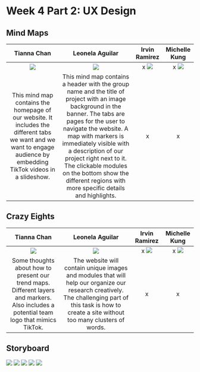 # Week 4 Part 2: UX Design

## Mind Maps
| Tianna Chan | Leonela Aguilar | Irvin Ramirez | Michelle Kung |
|:---:|:---:|:---:|:---:|
| ![](images/TiannaMindmap.jpg)|![](images/LeonelaMindmap.jpg)|x ![](images/IrvinMindmap.jpg) | x ![](images/MichelleMindmap.jpg) |
| This mind map contains the homepage of our website. It includes the different tabs we want and we want to engage audience by embedding TikTok videos in a slideshow. | This mind map contains a header with the group name and the title of project with an image background in the banner. The tabs are pages for the user to navigate the website. A map with markers is immediately visible with a description of our project right next to it. The clickable modules on the bottom show the different regions with more specific details and highlights. | x | x | 

## Crazy Eights

| Tianna Chan | Leonela Aguilar | Irvin Ramirez | Michelle Kung |
|:---:|:---:|:---:|:---:|
| ![](images/TiannaCrazyEights.jpg) | ![](images/LeonelaCrazyEights.jpg) | x ![](images/IrvinCrazyEights.jpg) | x ![](images/MichelleCrazyEights.jpg) |
| Some thoughts about how to present our trend maps. Different layers and markers. Also includes a potential team logo that mimics TikTok.| The website will contain unique images and modules that will help our organize our research creatively. The challenging part of this task is how to create a site without too many clusters of words. | x | x | 

## Storyboard

![](images/Storyboard1.png)
![](images/Storyboard2.png)
![](images/Storyboard3.png)
![](images/Storyboard4.png)
![](images/Storyboard5.png)

